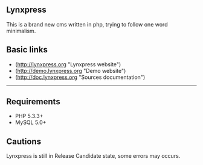 ## Lynxpress ##

This is a brand new cms written in php, trying to follow one word minimalism.

## Basic links ##

* (http://lynxpress.org "Lynxpress website")
* (http://demo.lynxpress.org "Demo website")
* (http://doc.lynxpress.org "Sources documentation")

***
## Requirements ##

* PHP 5.3.3+
* MySQL 5.0+

## Cautions ##

Lynxpress is still in Release Candidate state, some errors may occurs.
